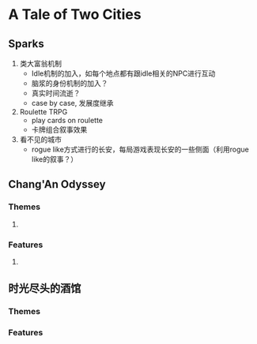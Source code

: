 # A Tale of Two Cities

## Sparks

1.  类大富翁机制
    -   Idle机制的加入，如每个地点都有跟idle相关的NPC进行互动
    -   脑浆的身份机制的加入？
    -   真实时间流逝？
    -   case by case, 发展度继承
2.  Roulette TRPG
    -   play cards on roulette
    -   卡牌组合叙事效果
3.  看不见的城市
    -   rogue like方式进行的长安，每局游戏表现长安的一些侧面（利用rogue like的叙事？）

## Chang'An Odyssey

### Themes

1.  

### Features

1.  

## 时光尽头的酒馆

### Themes

### Features
